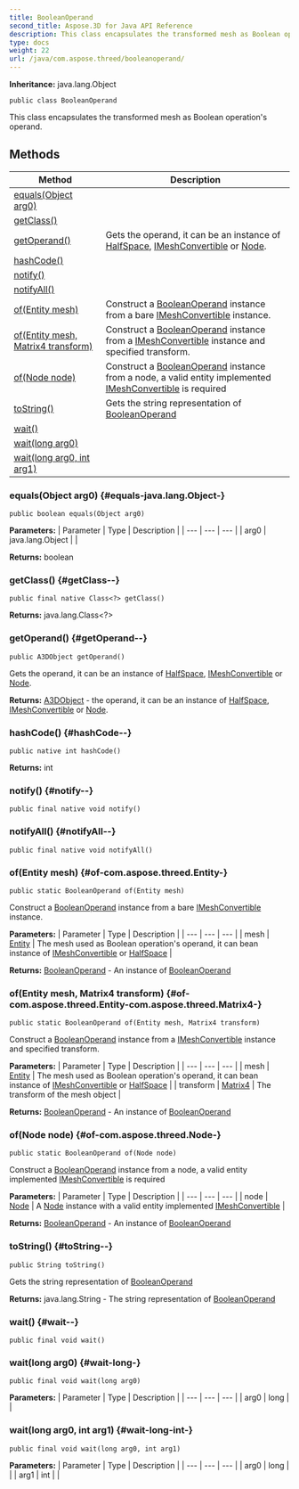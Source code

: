 ```yaml
---
title: BooleanOperand
second_title: Aspose.3D for Java API Reference
description: This class encapsulates the transformed mesh as Boolean operations operand.
type: docs
weight: 22
url: /java/com.aspose.threed/booleanoperand/
---
```


**Inheritance:**
java.lang.Object
```
public class BooleanOperand
```

This class encapsulates the transformed mesh as Boolean operation's operand.
## Methods

| Method | Description |
| --- | --- |
| [equals(Object arg0)](#equals-java.lang.Object-) |  |
| [getClass()](#getClass--) |  |
| [getOperand()](#getOperand--) | Gets the operand, it can be an instance of [HalfSpace](../../com.aspose.threed/halfspace), [IMeshConvertible](../../com.aspose.threed/imeshconvertible) or [Node](../../com.aspose.threed/node). |
| [hashCode()](#hashCode--) |  |
| [notify()](#notify--) |  |
| [notifyAll()](#notifyAll--) |  |
| [of(Entity mesh)](#of-com.aspose.threed.Entity-) | Construct a [BooleanOperand](../../com.aspose.threed/booleanoperand) instance from a bare [IMeshConvertible](../../com.aspose.threed/imeshconvertible) instance. |
| [of(Entity mesh, Matrix4 transform)](#of-com.aspose.threed.Entity-com.aspose.threed.Matrix4-) | Construct a [BooleanOperand](../../com.aspose.threed/booleanoperand) instance from a [IMeshConvertible](../../com.aspose.threed/imeshconvertible) instance and specified transform. |
| [of(Node node)](#of-com.aspose.threed.Node-) | Construct a [BooleanOperand](../../com.aspose.threed/booleanoperand) instance from a node, a valid entity implemented [IMeshConvertible](../../com.aspose.threed/imeshconvertible) is required |
| [toString()](#toString--) | Gets the string representation of [BooleanOperand](../../com.aspose.threed/booleanoperand) |
| [wait()](#wait--) |  |
| [wait(long arg0)](#wait-long-) |  |
| [wait(long arg0, int arg1)](#wait-long-int-) |  |
### equals(Object arg0) {#equals-java.lang.Object-}
```
public boolean equals(Object arg0)
```




**Parameters:**
| Parameter | Type | Description |
| --- | --- | --- |
| arg0 | java.lang.Object |  |

**Returns:**
boolean
### getClass() {#getClass--}
```
public final native Class<?> getClass()
```




**Returns:**
java.lang.Class<?>
### getOperand() {#getOperand--}
```
public A3DObject getOperand()
```


Gets the operand, it can be an instance of [HalfSpace](../../com.aspose.threed/halfspace), [IMeshConvertible](../../com.aspose.threed/imeshconvertible) or [Node](../../com.aspose.threed/node).

**Returns:**
[A3DObject](../../com.aspose.threed/a3dobject) - the operand, it can be an instance of [HalfSpace](../../com.aspose.threed/halfspace), [IMeshConvertible](../../com.aspose.threed/imeshconvertible) or [Node](../../com.aspose.threed/node).
### hashCode() {#hashCode--}
```
public native int hashCode()
```




**Returns:**
int
### notify() {#notify--}
```
public final native void notify()
```




### notifyAll() {#notifyAll--}
```
public final native void notifyAll()
```




### of(Entity mesh) {#of-com.aspose.threed.Entity-}
```
public static BooleanOperand of(Entity mesh)
```


Construct a [BooleanOperand](../../com.aspose.threed/booleanoperand) instance from a bare [IMeshConvertible](../../com.aspose.threed/imeshconvertible) instance.

**Parameters:**
| Parameter | Type | Description |
| --- | --- | --- |
| mesh | [Entity](../../com.aspose.threed/entity) | The mesh used as Boolean operation's operand, it can bean instance of [IMeshConvertible](../../com.aspose.threed/imeshconvertible) or [HalfSpace](../../com.aspose.threed/halfspace) |

**Returns:**
[BooleanOperand](../../com.aspose.threed/booleanoperand) - An instance of [BooleanOperand](../../com.aspose.threed/booleanoperand)
### of(Entity mesh, Matrix4 transform) {#of-com.aspose.threed.Entity-com.aspose.threed.Matrix4-}
```
public static BooleanOperand of(Entity mesh, Matrix4 transform)
```


Construct a [BooleanOperand](../../com.aspose.threed/booleanoperand) instance from a [IMeshConvertible](../../com.aspose.threed/imeshconvertible) instance and specified transform.

**Parameters:**
| Parameter | Type | Description |
| --- | --- | --- |
| mesh | [Entity](../../com.aspose.threed/entity) | The mesh used as Boolean operation's operand, it can bean instance of [IMeshConvertible](../../com.aspose.threed/imeshconvertible) or [HalfSpace](../../com.aspose.threed/halfspace) |
| transform | [Matrix4](../../com.aspose.threed/matrix4) | The transform of the mesh object |

**Returns:**
[BooleanOperand](../../com.aspose.threed/booleanoperand) - An instance of [BooleanOperand](../../com.aspose.threed/booleanoperand)
### of(Node node) {#of-com.aspose.threed.Node-}
```
public static BooleanOperand of(Node node)
```


Construct a [BooleanOperand](../../com.aspose.threed/booleanoperand) instance from a node, a valid entity implemented [IMeshConvertible](../../com.aspose.threed/imeshconvertible) is required

**Parameters:**
| Parameter | Type | Description |
| --- | --- | --- |
| node | [Node](../../com.aspose.threed/node) | A [Node](../../com.aspose.threed/node) instance with a valid entity implemented [IMeshConvertible](../../com.aspose.threed/imeshconvertible) |

**Returns:**
[BooleanOperand](../../com.aspose.threed/booleanoperand) - An instance of [BooleanOperand](../../com.aspose.threed/booleanoperand)
### toString() {#toString--}
```
public String toString()
```


Gets the string representation of [BooleanOperand](../../com.aspose.threed/booleanoperand)

**Returns:**
java.lang.String - The string representation of [BooleanOperand](../../com.aspose.threed/booleanoperand)
### wait() {#wait--}
```
public final void wait()
```




### wait(long arg0) {#wait-long-}
```
public final void wait(long arg0)
```




**Parameters:**
| Parameter | Type | Description |
| --- | --- | --- |
| arg0 | long |  |

### wait(long arg0, int arg1) {#wait-long-int-}
```
public final void wait(long arg0, int arg1)
```




**Parameters:**
| Parameter | Type | Description |
| --- | --- | --- |
| arg0 | long |  |
| arg1 | int |  |

